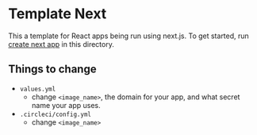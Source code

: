 # Template Next

This a template for React apps being run using next.js. To get started, run [create next app](https://github.com/zeit/next.js#quick-start) in this directory.

## Things to change

- `values.yml`
    - change `<image_name>`, the domain for your app, and what secret name your app uses.
- `.circleci/config.yml`
    - change `<image_name>`